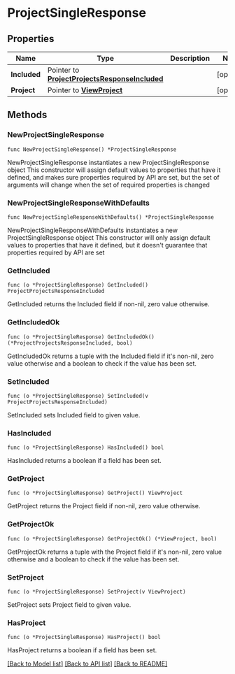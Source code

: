 # ProjectSingleResponse

## Properties

Name | Type | Description | Notes
------------ | ------------- | ------------- | -------------
**Included** | Pointer to [**ProjectProjectsResponseIncluded**](ProjectProjectsResponseIncluded.md) |  | [optional] 
**Project** | Pointer to [**ViewProject**](ViewProject.md) |  | [optional] 

## Methods

### NewProjectSingleResponse

`func NewProjectSingleResponse() *ProjectSingleResponse`

NewProjectSingleResponse instantiates a new ProjectSingleResponse object
This constructor will assign default values to properties that have it defined,
and makes sure properties required by API are set, but the set of arguments
will change when the set of required properties is changed

### NewProjectSingleResponseWithDefaults

`func NewProjectSingleResponseWithDefaults() *ProjectSingleResponse`

NewProjectSingleResponseWithDefaults instantiates a new ProjectSingleResponse object
This constructor will only assign default values to properties that have it defined,
but it doesn't guarantee that properties required by API are set

### GetIncluded

`func (o *ProjectSingleResponse) GetIncluded() ProjectProjectsResponseIncluded`

GetIncluded returns the Included field if non-nil, zero value otherwise.

### GetIncludedOk

`func (o *ProjectSingleResponse) GetIncludedOk() (*ProjectProjectsResponseIncluded, bool)`

GetIncludedOk returns a tuple with the Included field if it's non-nil, zero value otherwise
and a boolean to check if the value has been set.

### SetIncluded

`func (o *ProjectSingleResponse) SetIncluded(v ProjectProjectsResponseIncluded)`

SetIncluded sets Included field to given value.

### HasIncluded

`func (o *ProjectSingleResponse) HasIncluded() bool`

HasIncluded returns a boolean if a field has been set.

### GetProject

`func (o *ProjectSingleResponse) GetProject() ViewProject`

GetProject returns the Project field if non-nil, zero value otherwise.

### GetProjectOk

`func (o *ProjectSingleResponse) GetProjectOk() (*ViewProject, bool)`

GetProjectOk returns a tuple with the Project field if it's non-nil, zero value otherwise
and a boolean to check if the value has been set.

### SetProject

`func (o *ProjectSingleResponse) SetProject(v ViewProject)`

SetProject sets Project field to given value.

### HasProject

`func (o *ProjectSingleResponse) HasProject() bool`

HasProject returns a boolean if a field has been set.


[[Back to Model list]](../README.md#documentation-for-models) [[Back to API list]](../README.md#documentation-for-api-endpoints) [[Back to README]](../README.md)


